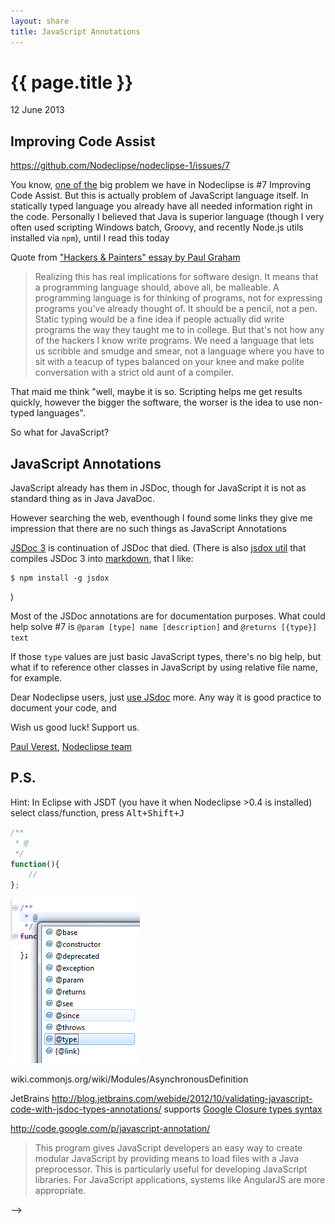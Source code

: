 ```yaml
---
layout: share
title: JavaScript Annotations
---
```


{{ page.title }}
================

<p class="meta">12 June 2013</p>

## Improving Code Assist

https://github.com/Nodeclipse/nodeclipse-1/issues/7 

You know, [one of the](https://github.com/Nodeclipse/nodeclipse-1/issues) big problem we have in Nodeclipse
 is #7 Improving Code Assist. But this is actually problem of JavaScript language itself.
In statically typed language you already have all needed information right in the code.
Personally I believed that Java is superior language (though I very often used scripting Windows batch, Groovy,
 and recently Node.js utils installed via `npm`), until I read this today

Quote from ["Hackers & Painters" essay by Paul Graham](http://www.paulgraham.com/hp.html)

>	Realizing this has real implications for software design. It means that a programming language should, above all, be malleable. A programming language is for thinking of programs, not for expressing programs you've already thought of. It should be a pencil, not a pen. Static typing would be a fine idea if people actually did write programs the way they taught me to in college. But that's not how any of the hackers I know write programs. We need a language that lets us scribble and smudge and smear, not a language where you have to sit with a teacup of types balanced on your knee and make polite conversation with a strict old aunt of a compiler. 
 
That maid me think "well, maybe it is so. Scripting helps me get results quickly, however the bigger the software,
 the worser is the idea to use non-typed languages".
 
So what for JavaScript?

## JavaScript Annotations

JavaScript already has them in JSDoc, though for JavaScript it is not as standard thing as in Java JavaDoc.

However searching the web, eventhough I found some links they give me impression that there are no such things as JavaScript Annotations

[JSDoc 3](http://usejsdoc.org/) is continuation of JSDoc that died. (There is also [jsdox util](http://jsdox.org/) that compiles JSDoc 3
 into [markdown](http://daringfireball.net/projects/markdown/), that I like:

	$ npm install -g jsdox

)

Most of the JSDoc annotations are for documentation purposes. What could help solve #7 is 
`@param [type] name [description]` and `@returns [{type}] text`

If those `type` values are just basic JavaScript types, there's no big help,
but what if to reference other classes in JavaScript by using relative file name, for example.

Dear Nodeclipse users, just [use JSdoc](http://usejsdoc.org/tags-type.html) more. Any way it is good practice to document your code, and

Wish us good luck! Support us.

[Paul Verest](https://github.com/PaulVI), [Nodeclipse team](https://github.com/Nodeclipse)

## P.S. 

Hint: In Eclipse with JSDT (you have it when Nodeclipse >0.4 is installed) select class/function, press <kbd>Alt+Shift+J</kbd>

```js
/**
 * @
 */
function(){
	//
};
```

![javascript-annotation-support.png](/img/javascript-annotation-support.png)

<!--

Notes/resources


Google stack [Annotating JavaScript for the Closure Compiler](https://developers.google.com/closure/compiler/docs/js-for-compiler)  
http://stackoverflow.com/questions/4880191/required-annotation-in-javascript-files --> wiki.commonjs.org/wiki/Modules/AsynchronousDefinition 

JetBrains http://blog.jetbrains.com/webide/2012/10/validating-javascript-code-with-jsdoc-types-annotations/ supports 
[Google Closure types syntax](https://developers.google.com/closure/compiler/docs/js-for-compiler#types)

http://code.google.com/p/javascript-annotation/
> This program gives JavaScript developers an easy way to create modular JavaScript by providing means to load files with a Java preprocessor.
 This is particularly useful for developing JavaScript libraries. For JavaScript applications, systems like AngularJS are more appropriate.
 
 

-->


